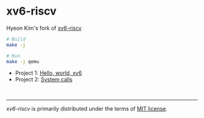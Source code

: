 xv6-riscv
========
Hyeon Kim's fork of [xv6-riscv]

```bash
# Build
make -j

# Run
make -j qemu
```

- Project 1: [Hello, world, xv6](https://github.com/snu-csl/os-pa1)
- Project 2: [System calls](https://github.com/snu-csl/os-pa2)

&nbsp;

--------
*xv6-riscv* is primarily distributed under the terms of [MIT license].

[xv6-riscv]: https://github.com/snu-csl/xv6-riscv-snu
[MIT license]: LICENSE-MIT
